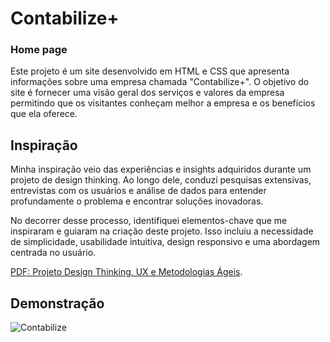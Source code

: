 
# Contabilize+ 
### Home page

Este projeto é um site desenvolvido em HTML e CSS que apresenta informações sobre uma empresa chamada "Contabilize+". O objetivo do site é fornecer uma visão geral dos serviços e valores da empresa permitindo que os visitantes conheçam melhor a empresa e os benefícios que ela oferece.

## Inspiração
Minha inspiração veio das experiências e insights adquiridos durante um projeto de design thinking. Ao longo dele, conduzi pesquisas extensivas, entrevistas com os usuários e análise de dados para entender profundamente o problema e encontrar soluções inovadoras. 

No decorrer desse processo, identifiquei elementos-chave que me inspiraram e guiaram na criação deste projeto. Isso incluiu a necessidade de simplicidade, usabilidade intuitiva, design responsivo e uma abordagem centrada no usuário.

[PDF: 
Projeto Design Thinking, UX e Metodologias Ágeis](https://www.dropbox.com/s/ny7wkcknzk1tsi7/Projeto%20Design%20Thinking%2C%20UX%20e%20Metodologias%20%C3%81geis.pdf?dl=0).

## Demonstração

![Contabilize](/img/gif.gif)

